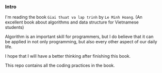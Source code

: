 ### Intro

I'm reading the book `Giai thuat va lap trinh` by `Le Minh Hoang`. (An excellent book about algorithms and data structure for Vietnamese students)

Algorithm is an important skill for programmers, but I do believe that it can be applied in not only programming, but also every other aspect of our daily life.

I hope that I will have a better thinking after finishing this book.

This repo contains all the coding practices in the book.
